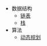 * 数据结构
  * [链表](data-struct/linked-list/)
  * [栈](data-struct/stack/)
* 算法
  * [动态规划](algorithm\dynamic-programming)